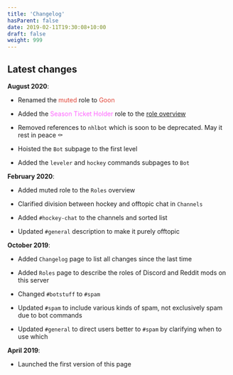 ```yaml
---
title: 'Changelog'
hasParent: false
date: 2019-02-11T19:30:08+10:00
draft: false
weight: 999
---
```


## Latest changes

**August 2020**:

- Renamed the <font color="#E1483B">muted</font> role to <font color="#E1483B">Goon</font>

- Added the <font color="#ff66ff">Season Ticket Holder</font> role to the [role overview](../roles)

- Removed references to `nhlbot` which is soon to be deprecated. May it rest in peace ⚰️

- Hoisted the `Bot` subpage to the first level

- Added the `leveler` and `hockey` commands subpages to `Bot`

**February 2020**:

- Added muted role to the `Roles` overview

- Clarified division between hockey and offtopic chat in `Channels`

- Added `#hockey-chat` to the channels and sorted list

- Updated `#general` description to make it purely offtopic


**October 2019**:

- Added `Changelog` page to list all changes since the last time

- Added `Roles` page to describe the roles of Discord and Reddit mods on this server

- Changed `#botstuff` to `#spam`

- Updated `#spam` to include various kinds of spam, not exclusively spam due to bot commands

- Updated `#general` to direct users better to `#spam` by clarifying when to use which

**April 2019**:

- Launched the first version of this page